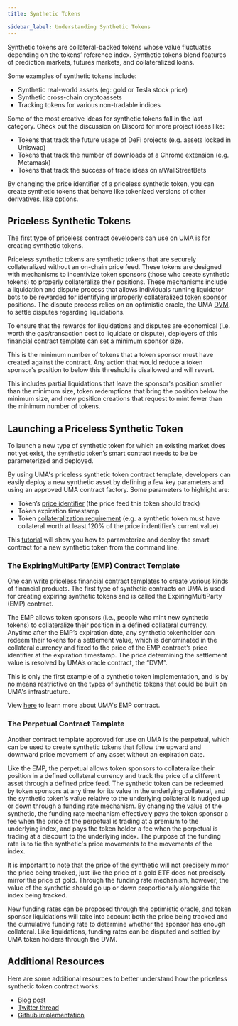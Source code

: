 ```yaml
---
title: Synthetic Tokens

sidebar_label: Understanding Synthetic Tokens
---
```


Synthetic tokens are collateral-backed tokens whose value fluctuates depending on the tokens’ reference index. Synthetic tokens blend features of prediction markets, futures markets, and collateralized loans.

Some examples of synthetic tokens include:

* Synthetic real-world assets (eg: gold or Tesla stock price)
* Synthetic cross-chain cryptoassets
* Tracking tokens for various non-tradable indices

Some of the most creative ideas for synthetic tokens fall in the last category. Check out the discussion on Discord for more project ideas like:

* Tokens that track the future usage of DeFi projects (e.g. assets locked in Uniswap)
* Tokens that track the number of downloads of a Chrome extension (e.g. Metamask)
* Tokens that track the success of trade ideas on r/WallStreetBets

By changing the price identifier of a priceless synthetic token, you can create synthetic tokens that behave like tokenized versions of other derivatives, like options.

## Priceless Synthetic Tokens

The first type of priceless contract developers can use on UMA is for creating synthetic tokens.

Priceless synthetic tokens are synthetic tokens that are securely collateralized without an on-chain price feed. These tokens are designed with mechanisms to incentivize token sponsors (those who create synthetic tokens) to properly collateralize their positions. These mechanisms include a liquidation and dispute process that allows individuals running liquidator bots to be rewarded for identifying improperly collateralized [token sponsor](synthetic-tokens/glossary.md#token-sponsor) positions. The dispute process relies on an optimistic oracle, the UMA [DVM](synthetic-tokens/glossary.md#dvm), to settle disputes regarding liquidations.

To ensure that the rewards for liquidations and disputes are economical (i.e. worth the gas/transaction cost to liquidate or dispute), deployers of this financial contract template can set a minimum sponsor size.

This is the minimum number of tokens that a token sponsor must have created against the contract.
Any action that would reduce a token sponsor's position to below this threshold is disallowed and will revert.

This includes partial liquidations that leave the sponsor's position smaller than the minimum size, token redemptions that bring the position below the minimum size, and new position creations that request to mint fewer than the minimum number of tokens.

## Launching a Priceless Synthetic Token

To launch a new type of synthetic token for which an existing market does not yet exist, the synthetic token’s smart contract needs to be be parameterized and deployed.

By using UMA's priceless synthetic token contract template, developers can easily deploy a new synthetic asset by defining a few key parameters and using an approved UMA contract factory. Some parameters to highlight are:

- Token’s [price identifier](synthetic-tokens/glossary.md#price-identifier) (the price feed this token should track)
- Token expiration timestamp
- Token [collateralization requirement](synthetic-tokens/glossary.md#collateralization-requirement) (e.g. a synthetic token must have collateral worth at least 120% of the price indentifier’s current value)

This [tutorial](/build-walkthrough/mint-locally) will show you how to parameterize and deploy the smart contract for a new synthetic token from the command line.


### The ExpiringMultiParty (EMP) Contract Template

One can write priceless financial contract templates to create various kinds of financial products. The first type of synthetic contracts on UMA is used for creating expiring synthetic tokens and is called the ExpiringMultiParty (EMP) contract.

The EMP allows token sponsors (i.e., people who mint new synthetic tokens) to collateralize their position in a defined collateral currency. Anytime after the EMP’s expiration date, any synthetic tokenholder can redeem their tokens for a settlement value, which is denominated in the collateral currency and fixed to the price of the EMP contract’s price identifier at the expiration timestamp. The price determining the settlement value is resolved by UMA’s oracle contract, the “DVM”.

This is only the first example of a synthetic token implementation, and is by no means restrictive on the types of synthetic tokens that could be built on UMA's infrastructure.

View [here](synthetic-tokens/expiring-synthetic-tokens.md) to learn more about UMA's EMP contract.

### The Perpetual Contract Template

Another contract template approved for use on UMA is the perpetual, which can be used to create synthetic tokens that follow the upward and downward price movement of any asset without an expiration date.

Like the EMP, the perpetual allows token sponsors to collateralize their position in a defined collateral currency and track the price of a different asset through a defined price feed. The synthetic token can be redeemed by token sponsors at any time for its value in the underlying collateral, and the synthetic token's value relative to the underlying collateral is nudged up or down through a [funding rate](https://help.ftx.com/hc/en-us/articles/360027946571-Funding) mechanism. By changing the value of the synthetic, the funding rate mechanism effectively pays the token sponsor a fee when the price of the perpetual is trading at a premium to the underlying index, and pays the token holder a fee when the perpetual is trading at a discount to the underlying index. The purpose of the funding rate is to tie the synthetic's price movements to the movements of the index.

It is important to note that the price of the synthetic will not precisely mirror the price being tracked, just like the price of a gold ETF does not precisely mirror the price of gold. Through the funding rate mechanism, however, the value of the synthetic should go up or down proportionally alongside the index being tracked.

New funding rates can be proposed through the optimistic oracle, and token sponsor liquidations will take into account both the price being tracked and the cumulative funding rate to determine whether the sponsor has enough collateral. Like liquidations, funding rates can be disputed and settled by UMA token holders through the DVM.


## Additional Resources

Here are some additional resources to better understand how the priceless synthetic token contract works:

- [Blog post](https://medium.com/uma-project/priceless-synthetic-tokens-f28e6452c18b)
- [Twitter thread](https://twitter.com/UMAprotocol/status/1242891550872535042?s=20)
- [Github implementation](https://github.com/UMAprotocol/protocol/tree/master/packages/core/contracts/financial-templates/expiring-multiparty)
